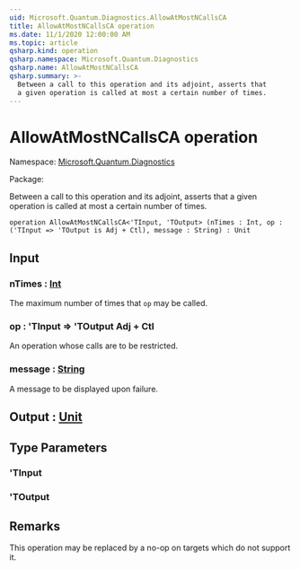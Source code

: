 ```yaml
---
uid: Microsoft.Quantum.Diagnostics.AllowAtMostNCallsCA
title: AllowAtMostNCallsCA operation
ms.date: 11/1/2020 12:00:00 AM
ms.topic: article
qsharp.kind: operation
qsharp.namespace: Microsoft.Quantum.Diagnostics
qsharp.name: AllowAtMostNCallsCA
qsharp.summary: >-
  Between a call to this operation and its adjoint, asserts that
  a given operation is called at most a certain number of times.
---
```


# AllowAtMostNCallsCA operation

Namespace: [Microsoft.Quantum.Diagnostics](xref:Microsoft.Quantum.Diagnostics)

Package: [](https://nuget.org/packages/)


Between a call to this operation and its adjoint, asserts thata given operation is called at most a certain number of times.

```qsharp
operation AllowAtMostNCallsCA<'TInput, 'TOutput> (nTimes : Int, op : ('TInput => 'TOutput is Adj + Ctl), message : String) : Unit
```


## Input

### nTimes : [Int](xref:microsoft.quantum.lang-ref.int)

The maximum number of times that `op` may be called.


### op : 'TInput => 'TOutput Adj + Ctl

An operation whose calls are to be restricted.


### message : [String](xref:microsoft.quantum.lang-ref.string)

A message to be displayed upon failure.



## Output : [Unit](xref:microsoft.quantum.lang-ref.unit)



## Type Parameters

### 'TInput


### 'TOutput



## Remarks

This operation may be replaced by a no-op on targets which do notsupport it.